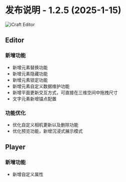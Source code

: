 # 发布说明 - 1.2.5 (2025-1-15)

![iCraft Editor](https://raw.githubusercontent.com/gantFDT/icraft/main/public/images/banner.jpg)

## Editor
### 新增功能
- 新增元素替换功能
- 新增元素隐藏功能
- 新增元素锁定功能
- 新增元素自定义数据维护功能
- 新增平面更新交互方式，可直接在三维空间中拖拽尺寸
- 文字元素新增锚点配置

### 功能优化
- 优化自定义相机更新以及删除功能
- 优化预览功能，新增沉浸式展示模式


## Player
### 新增功能
- 新增自定义属性

